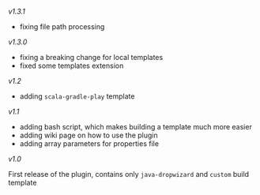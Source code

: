 *v1.3.1*
- fixing file path processing 

*v1.3.0*
- fixing a breaking change for local templates
- fixed some templates extension

*v1.2*
- adding `scala-gradle-play` template

*v1.1*

- adding bash script, which makes building a template much more easier
- adding wiki page on how to use the plugin
- adding array parameters for properties file

*v1.0*

First release of the plugin, contains only `java-dropwizard` and `custom` build template